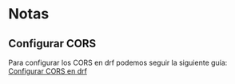 # Notas

## Configurar CORS

Para configurar los CORS en drf podemos seguir la siguiente guía:
[Configurar CORS en drf](https://github.com/adamchainz/django-cors-headers)
